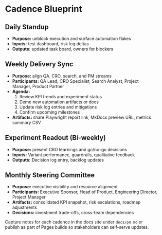 # Cadence Blueprint

## Daily Standup
- **Purpose:** unblock execution and surface automation flakes
- **Inputs:** test dashboard, risk log deltas
- **Outputs:** updated task board, owners for blockers

## Weekly Delivery Sync
- **Purpose:** align QA, CRO, search, and PM streams
- **Participants:** QA Lead, CRO Specialist, Search Analyst, Project Manager, Product Partner
- **Agenda:**
  1. Review KPI trends and experiment status
  2. Demo new automation artifacts or docs
  3. Update risk log entries and mitigations
  4. Confirm upcoming milestones
- **Artifacts:** share Playwright report link, MkDocs preview URL, metrics summary CSV

## Experiment Readout (Bi-weekly)
- **Purpose:** present CRO learnings and go/no-go decisions
- **Inputs:** Variant performance, guardrails, qualitative feedback
- **Outputs:** Decision log entry, backlog updates

## Monthly Steering Committee
- **Purpose:** executive visibility and resource alignment
- **Participants:** Executive Sponsor, Head of Product, Engineering Director, Project Manager
- **Artifacts:** consolidated KPI snapshot, risk escalations, roadmap adjustments
- **Decisions:** investment trade-offs, cross-team dependencies

Capture notes for each cadence in the docs site under `docs/pm.md` or publish as part of Pages builds so stakeholders can self-serve updates.
